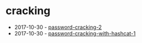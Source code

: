 # cracking

- 2017-10-30 - [password-cracking-2](./password-cracking-2.html)
- 2017-10-30 - [password-cracking-with-hashcat-1](./password-cracking-with-hashcat-1.html)
